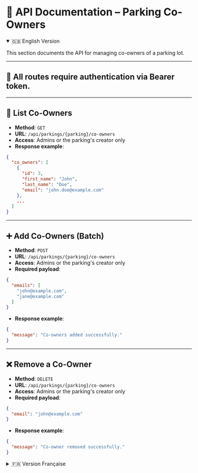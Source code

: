

# 👥 API Documentation – Parking Co-Owners

<details open>
<summary>🇬🇧 English Version</summary>

This section documents the API for managing co-owners of a parking lot.

---

## 🔐 All routes require authentication via Bearer token.

---

## 👥 List Co-Owners

- **Method**: `GET`
- **URL**: `/api/parkings/{parking}/co-owners`
- **Access**: Admins or the parking's creator only
- **Response example**:
```json
{
  "co_owners": [
    {
      "id": 3,
      "first_name": "John",
      "last_name": "Doe",
      "email": "john.doe@example.com"
    },
    ...
  ]
}
```

---

## ➕ Add Co-Owners (Batch)

- **Method**: `POST`
- **URL**: `/api/parkings/{parking}/co-owners`
- **Access**: Admins or the parking's creator only
- **Required payload**:
```json
{
  "emails": [
    "john@example.com",
    "jane@example.com"
  ]
}
```
- **Response example**:
```json
{
  "message": "Co-owners added successfully."
}
```

---

## ❌ Remove a Co-Owner

- **Method**: `DELETE`
- **URL**: `/api/parkings/{parking}/co-owners`
- **Access**: Admins or the parking's creator only
- **Required payload**:
```json
{
  "email": "john@example.com"
}
```
- **Response example**:
```json
{
  "message": "Co-owner removed successfully."
}
```

</details>

<details>
<summary>🇫🇷 Version Française</summary>

Cette section documente l’API de gestion des co-propriétaires d’un parking.

---

## 🔐 Toutes les routes nécessitent une authentification via token Bearer.

---

## 👥 Lister les co-propriétaires

- **Méthode** : `GET`
- **URL** : `/api/parkings/{parking}/co-owners`
- **Accès** : Admins ou créateur du parking uniquement
- **Réponse attendue** :
```json
{
  "co_owners": [
    {
      "id": 3,
      "first_name": "John",
      "last_name": "Doe",
      "email": "john.doe@example.com"
    },
    ...
  ]
}
```

---

## ➕ Ajouter des co-propriétaires (par lot)

- **Méthode** : `POST`
- **URL** : `/api/parkings/{parking}/co-owners`
- **Accès** : Admins ou créateur du parking uniquement
- **Corps de requête requis** :
```json
{
  "emails": [
    "john@example.com",
    "jane@example.com"
  ]
}
```
- **Réponse attendue** :
```json
{
  "message": "Co-owners added successfully."
}
```

---

## ❌ Supprimer un co-propriétaire

- **Méthode** : `DELETE`
- **URL** : `/api/parkings/{parking}/co-owners`
- **Accès** : Admins ou créateur du parking uniquement
- **Corps de requête requis** :
```json
{
  "email": "john@example.com"
}
```
- **Réponse attendue** :
```json
{
  "message": "Co-owner removed successfully."
} 
```

</details>